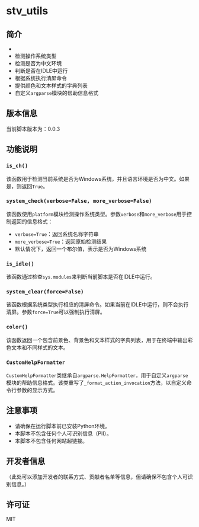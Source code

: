 # stv_utils

## 简介
- 
- 检测操作系统类型
- 检测是否为中文环境
- 判断是否在IDLE中运行
- 根据系统执行清屏命令
- 提供颜色和文本样式的字典列表
- 自定义`argparse`模块的帮助信息格式

## 版本信息

当前脚本版本为：0.0.3

## 功能说明

### `is_ch()`

该函数用于检测当前系统是否为Windows系统，并且语言环境是否为中文。如果是，则返回`True`。

### `system_check(verbose=False, more_verbose=False)`

该函数使用`platform`模块检测操作系统类型。参数`verbose`和`more_verbose`用于控制返回的信息格式：

- `verbose=True`：返回系统名称字符串
- `more_verbose=True`：返回原始检测结果
- 默认情况下，返回一个布尔值，表示是否为Windows系统

### `is_idle()`

该函数通过检查`sys.modules`来判断当前脚本是否在IDLE中运行。

### `system_clear(force=False)`

该函数根据系统类型执行相应的清屏命令。如果当前在IDLE中运行，则不会执行清屏。参数`force=True`可以强制执行清屏。

### `color()`

该函数返回一个包含前景色、背景色和文本样式的字典列表，用于在终端中输出彩色文本和不同样式的文本。

### `CustomHelpFormatter`

`CustomHelpFormatter`类继承自`argparse.HelpFormatter`，用于自定义`argparse`模块的帮助信息格式。该类重写了`_format_action_invocation`方法，以自定义命令行参数的显示方式。

## 注意事项

- 请确保在运行脚本前已安装Python环境。
- 本脚本不包含任何个人可识别信息（PII）。
- 本脚本不包含任何网站超链接。

## 开发者信息

（此处可以添加开发者的联系方式、贡献者名单等信息，但请确保不包含个人可识别信息。）

## 许可证

 MIT
